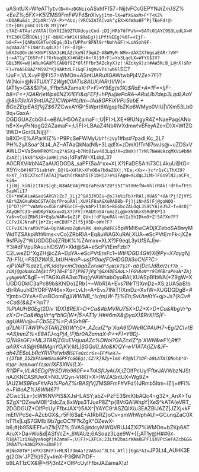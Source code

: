 uASntUX=WfeAT1y`Iv{B=X=zDGNii`oASxhfF(57=Nij(vFCcGEPYNJrZ*m}SZ%<EeZ%;5FX>K5IZ*MS9FmF#VFd$nXIv`yjItm~lX=WfXGaxM>F*7<KZ%<DOARu&dc_2CpARr)VX-P>*AUz;(VRCb2ATA(va%^gEX>K4WAa8F^Pj7EeFd!@-Ct+}DFLp66C37brB_MTjY#?c7AZ~ATAa!zVATA(tbYXIIb9ZTUXdoycCod-;DIjHRb7dfPa%>=5ATc01AYC9S3LqdLX=WfYI3O(`GB`RQNij)jF-b8XE+9#1X)$RaEg)}iPft%EEg)%0F=<IjF-b8=F=+}QARuXGATu{0Eg&;DIv{UPParBFNl9r*Noh%GF)>LoASxh9F-agVAa74^Fi$Wr3LqdLX)!TrF-d7@F-b8XJs@OncW!KNVPtS&XJsHLAZckyNl73qAZ~A8WMyM-WMv>dAXIX7WgsaEARr)VW*{~=AT1y^I65FnF)?XrNog@LX)#G4E+A<!X)$RrF)=Yo3LqdLX=WfYG$1V?GBi3MX=w@|ARuXGAUPl{AUQf9Z*OlfFfbr5AZckyX)z!!AZckyX)z!#AW3N;B_L@rX)$RrF)=YoASEDAZ*MS9Z*K}9ARtdLFi&qFJs@mvVPs!wb8l`SC?IJuF=;VLX=yP@F(57=WMOn+ASntUARuXGAWtwbPj4V$Ze$>7F)?W|Noi>@NiiTUAY*T2WgtC0ATls8AUX;lARr)VW*{>(AT1y>G&&$}Pj4_!Ffbr5AZamaX-P>*F)=Y9Eg(s0X)$RaE+A=1F=<IjF-b8=F=+}QARr)eWps6NZXi!EFi&qFEFf=hPfu@ePcRA~ARuLIb7dep3LqdLAaY@8b7deXASntUAZ2)CWpH#LItm~lAa8GPFi$XVPcSebE+BGcZEtpEASfVjZ%<EeZ%;5FDGDGUAVWbzNJStnAaiAOASfUwX>N0LVQyn-VRK(>X>)WZAS@tnZ*MS9FmF#VFd!@-Wq5FDa$$67Z*CwxAY@^5Wprt6WgspfbZKp6WMyo0VIU|VXm53Lb09q+GaxA-DGDGUAZcbGI4~eBAUH5OAZamaF=;U|F)>LXE+9!UNgyR4Z*NaePaq{ANoh$*X=yPrNogQ2AZamaF=;U|F)>LBAaZ4Nb#iVXdmw!vEFeyAZe<D}X=WfZG9WD=Gcr0LNij)jF-b8XD<E%AParKIZ%=P9PcSeFWMyU`b7f(2V`y1#bs#7padl;Kc_2L?PH%2yASoa^3Lt4_AZ~ATAaQkNa(N&+3Lqd!X=zDmX)!TrNl7svJs@~uZDSxVAWLO=VsBw`WFROYCnq2*ASXg~b7Nt0Iwv403Lqd!X=zDmX)!TrNl7NeWoAzqMXVi#bN4ZaAZ(jiNk5^&X@>ioNK|z%G;`!dFafW=XLdqL3?A0CRXVi#bN4ZaAUGDGD&_saPF{5aA^xx=XLX?)FaDESA!h73CL4kuU@(G=X9Yr`cO#}KF75iabtWr_E@(G=XdlK>XFvOBa7bOaZ8X|;YEa;<Xx<-}c*r1sCiThXZ9?4>X7_)YbCX7xcf(ATA1j%wch(rRA$h5(F1bH|J)e%iFAgW=XLdqL3LM>)FGs9lN2;aCF4_kiN=(jiNj_kiNiz1TAz$)gE;N3WAEV4jPKQraPeaN*ZU*s5I^ntXHefW=Xh(rRAk)!dFh=fFES5apWliI?C8+*nWGAiaA&aoSAVGY)Zc7_}Lj2^&X3JVDZu~@sJ)e%iFb)rRAl;XUA5^+UA!Pj!ZjVfSABr%ZAGXuRAbCSTA{8sfProuRAl;XUAlF8aAGXuRAB8b-Fj)jiN>A5(Fj@goNQQ-jD^D7jP^^vWAWxx=XGEraPEGcCF~@vWAP>lTACS+BGGbcZALdqL3S9CYA)eJ%Z~f=4cO|^XAyQH?C33~oWDKpYAXxx=XLX?)FV)rRAUtnSArumzZLg@>XN5K>XSRdFEP}J-Ya6<vCo}ZRbR)A+Eq&uWAR=$eZ|F_QV<}!dFVpuRAl~mtIz5hIDkm9+Z!5A?Xn?F?CCFvJXJNraP{|m*Zx;<mCB9F*Zlf5jX5D~oWn?F?CCFvJXJNraPDVfSA~DpYAKvmzZq8v%RK_4mXyRdFES`5pWMI6wCADjXZeboSABwyMWdTZSAkpWhWms<vCo}ZRbR)A+Eq&uWAGXuRAl;XUA~eScPVtEmFk<jXZe9sfPJyZ^WUGDGDo}ZRbK%%ZAmxx=XLX?)F9eqL3yUfSAJ|w-Y3i#dFVpuRAuuhIDSW)>Xkt@SA~eScPVtEmFzbI?C2LweZD^XgZH@cZA~DpYA~eScPVtEmFc1~*WIHDGD4G#)X@Py=X7aygNj7d-F|U;=FSD2WAS_btUHHraP~usfP0aefFOHDGD)l3oC!{<mCw>F?C=<jPVAIF%azz1_cK;ldaty<mC)aqaZ`zKoWO^5pWik7$JP-`ab{DctJd8x`V2(f7b_-zUAj@goNakcZA@$tfPj7B+E^D7jP9E7jPg^@&X4DESAoL>)FG%hoN*r9lNFBraPeaN*ZAjygNg0`vIC*&gE~=lTAGXuRA3xc7bq(yVAWriabOyuRAl;XUASpB!bWA(*Z9gW=XUGDGDklC3aPc89b&KhIDo}ZRb{+~WbR)A+Evs7lNrT!)XmDz=XS;zUASpB!bd)rRAuuhIDYORFW46x>Xo<LvLh=A+Evs7lNrT!)XmDz=XvfW=XUGDGDgB=#Yjmb>OYxA+EvsBOom*Eg)lWWNB_^Iv{m)W-T}%Eh;SvUteKtY+qj>Js?{kCv#<Ca${&&Z*?aiT?%PtAUHB0Eg(2DIv`1DX)$REX>D+Ca&#bMVRU75X>DZ+X>D+Ca&#bgVr^pzX>D+Ca&#bgVr^q*b!iG|W*|5>AT1y`H##6mX&@yaX)$RrX)!S|F-agUAWv@~FCb5EZ%=P;ASxh9F-d7LNiiTTAW1Pv3TAR|Z6I}WY;0*_AZcxIZ*p`XaA9(DWeRC#AUH7~Eg(2CIv{B=AS)nmZ%<E8ATJ<qPj4_!Ffbr0AZamaX-P>*F)=Y9Dj-Q|Nl9sGF)>ML3TAR|Z6IuEVsjuaAZc%DNoi?GAZcxIZ*p`XWN&wFY;R#?aA9X<AS@t6MMgnYOjKV;ML|SGQd0_Ma&K)QY-wV1ATA(jZ)r&}F-ah4ZE$aLbRcYRVPs!wb8l`SEFeQcLr6s+EFf%eXJ=({3Tb8_I5Z$FAUHHSAa8GPFfcG6Eg(;CZ!k}9Zy+lmX-P3@Nl7tDF-b9LATA(DNoh$*X-R1@F-b8BX=WffI3O(`IXF5XNii{LX-R1@F=;VLASEDgPfrSDWo960F==TrASfUyAUX;lZ*OlfPcUy!FfbrJAVWbzNJStnAZKNCASfUwX>N0LVQyn-VRK(>X>)WZASntUX=Wg9Z*(AUZ*MS9FmF#VFd%PoAZ%rBASfVjZ*MS9FmF#VFd!))JRmb5Itm~lZ!j=#Fi%e~Fi#*oAZ%}8WM67?Z*Cwc3Ls=}cW!KNVPtS&XJsHLASY;abZ~PzFE3$mX)bAQc4=g3Z*_AnX>TuSZgX^DZewM0E^2dcZa;8xWps3TJuxP8Z*p{BVtGAiWnpY|XeS^kATA(eVRT_2DGDGUZ*OlfPcUy!FfbrJAX^}5AX^|YAYC9^ASZQlX(u3EAZBlJAZZ|JZXj<kFmEtVPcSe~AZcbGX&_r5F(6$aE+A)RbRZ}oCv<smWhWphAU!=GCunqZaC0XhT?!x|LqS7GMIbI9b7gcOC?F?kZgX^DZewX-b6;#}b95&lEFf=hZ!k|VZ%;5VAS@tdcyMWQVRUJ4ZXi7%WMOn=bZKp6ATA(uX>Da>Wo&d|ASfVcZ*_8WAUz;6ASoaz3Lqe9W*{{;AT1y@H##6`X-R1@AT1ziX&@yaNogP|AZamaF=;U|F)>LXFCa;23LtW2bairWAa8GPFi$XVPcSeFAZcbGG&3MAAT%>NAW1PXX=zDmF)?W|NeX0TW*|vPX)$RrF)>MLNl73mAa!zVASoa^3Lt4_ATl)|Eg&*AIv`JP3Lt4_AUHK3Eg(2GIv`JPZ!k}9Zy+lmX-P3@Nl7tDF-b9LAT1zCX&@>fPj3n!Z*OlfPcUy!FfbrJAZamaX)z!